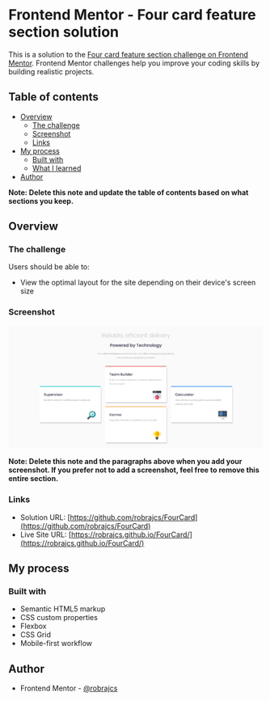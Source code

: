 # Frontend Mentor - Four card feature section solution

This is a solution to the [Four card feature section challenge on Frontend Mentor](https://www.frontendmentor.io/challenges/four-card-feature-section-weK1eFYK). Frontend Mentor challenges help you improve your coding skills by building realistic projects. 

## Table of contents

- [Overview](#overview)
  - [The challenge](#the-challenge)
  - [Screenshot](#screenshot)
  - [Links](#links)
- [My process](#my-process)
  - [Built with](#built-with)
  - [What I learned](#what-i-learned)
- [Author](#author)

**Note: Delete this note and update the table of contents based on what sections you keep.**

## Overview

### The challenge

Users should be able to:

- View the optimal layout for the site depending on their device's screen size

### Screenshot

![](./screenshot.png)

**Note: Delete this note and the paragraphs above when you add your screenshot. If you prefer not to add a screenshot, feel free to remove this entire section.**

### Links

- Solution URL: [https://github.com/robrajcs/FourCard](https://github.com/robrajcs/FourCard)
- Live Site URL: [https://robrajcs.github.io/FourCard/](https://robrajcs.github.io/FourCard/)

## My process

### Built with

- Semantic HTML5 markup
- CSS custom properties
- Flexbox
- CSS Grid
- Mobile-first workflow

## Author
- Frontend Mentor - [@robrajcs](https://www.frontendmentor.io/profile/robrajcs)
